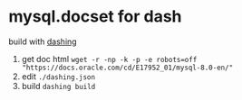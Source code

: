 # mysql.docset for dash

build with [dashing](https://github.com/technosophos/dashing)

1. get doc html
    `wget -r -np -k -p -e robots=off "https://docs.oracle.com/cd/E17952_01/mysql-8.0-en/"`
2. edit `./dashing.json`
3. build
    `dashing build`
